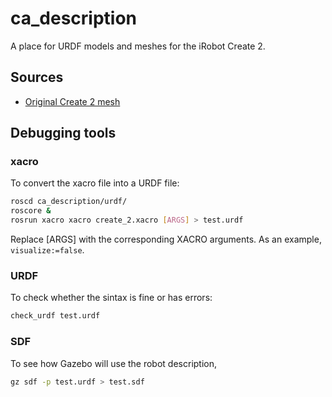 # ca_description

A place for URDF models and meshes for the iRobot Create 2.

## Sources

* [Original Create 2 mesh](https://github.com/goncabrita/roomba_robot)

## Debugging tools

### xacro

To convert the xacro file into a URDF file:

```bash
roscd ca_description/urdf/
roscore &
rosrun xacro xacro create_2.xacro [ARGS] > test.urdf
```

Replace [ARGS] with the corresponding XACRO arguments. As an example, `visualize:=false`.

### URDF

To check whether the sintax is fine or has errors:

```bash
check_urdf test.urdf
```

### SDF

To see how Gazebo will use the robot description,

```bash
gz sdf -p test.urdf > test.sdf
```
